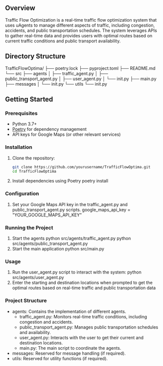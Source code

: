 

## Overview

Traffic Flow Optimization is a real-time traffic flow optimization system that uses uAgents to manage different aspects of traffic, including congestion, accidents, and public transportation schedules. The system leverages APIs to gather real-time data and provides users with optimal routes based on current traffic conditions and public transport availability.

## Directory Structure

TrafficFlowOptima/
 ├── poetry.lock
 ├── pyproject.toml
 ├── README.md
 └── src
 ├── agents
 │ ├── traffic_agent.py
 │ ├── public_transport_agent.py
 │ ├── user_agent.py
 │ └── init.py
 ├── main.py
 ├── messages
 │ └── init.py
 └── utils
 └── init.py

## Getting Started

### Prerequisites

- Python 3.7+
- [Poetry](https://python-poetry.org/) for dependency management
- API keys for Google Maps (or other relevant services)

### Installation

1. Clone the repository:

   ```bash
   git clone https://github.com/yourusername/TrafficFlowOptima.git
   cd TrafficFlowOptima
2. Install dependencies using Poetry 
      poetry install

### Configuration
1. Set your Google Maps API key in the traffic_agent.py and public_transport_agent.py scripts.
      google_maps_api_key = "YOUR_GOOGLE_MAPS_API_KEY"

### Running the Project
1. Start the agents
    python src/agents/traffic_agent.py
    python src/agents/public_transport_agent.py
2. Start the main application
     python src/main.py

### Usage
1. Run the user_agent.py script to interact with the system:
     python src/agents/user_agent.py
2. Enter the starting and destination locations when prompted to get the optimal routes based on real-time traffic and public transportation data

### Project Structure
- agents: Contains the implementation of different agents.
  - traffic_agent.py: Monitors real-time traffic conditions, including congestion and accidents.
  - public_transport_agent.py: Manages public transportation schedules and availability.
  - user_agent.py: Interacts with the user to get their current and destination locations.
  - main.py: The main script to coordinate the agents.
- messages: Reserved for message handling (if required).
- utils: Reserved for utility functions (if required).
